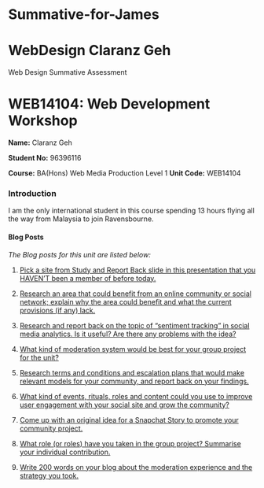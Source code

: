 # Summative-for-James
# WebDesign Claranz Geh
Web Design Summative Assessment 
# WEB14104: Web Development Workshop

**Name:** Claranz Geh

**Student No:** 96396116

**Course:** BA(Hons) Web Media Production Level 1
**Unit Code:** WEB14104


### Introduction
I am the only international student in this course spending 13 hours flying all the way from Malaysia to join Ravensbourne.  


#### Blog Posts


*The Blog posts for this unit are listed below:*


1. [Pick a site from Study and Report Back slide in this presentation that you HAVEN’T been a member of before today.](http://fourthfloor.raveweb.net/cgeh/2017/01/28/instagram/)

2. [Research an area that could benefit from an online community or social network; explain why the area could benefit and what the current provisions (if any) lack.](http://fourthfloor.raveweb.net/cgeh/2017/03/01/research-an-area-that-could-benefit-from-an-online-community-or-social-network-explain-why-the-area-could-benefit-and-what-the-current-provisions-if-any-lack/)

3. [Research and report back on the topic of “sentiment tracking” in social media analytics. Is it useful? Are there any problems with the idea?](http://fourthfloor.raveweb.net/cgeh/2017/03/01/sentimental-tracking/)

4. [What kind of moderation system would be best for your group project for the unit?](http://fourthfloor.raveweb.net/cgeh/2017/03/18/what-kind-of-moderation-system-would-be-best-for-your-group-project-for-the-unit/)

5. [Research terms and conditions and escalation plans that would make relevant models for your community, and report back on your findings.](http://fourthfloor.raveweb.net/cgeh/2017/03/18/research-terms-and-conditions-and-escalation-plans-that-would-make-relevant-models-for-your-community-and-report-back-on-your-findings/)

6. [What kind of events, rituals, roles and content could you use to improve user engagement with your social site and grow the community?](http://fourthfloor.raveweb.net/cgeh/2017/03/18/what-kind-of-events-rituals-roles-and-content-could-you-use-to-improve-user-engagement-with-your-social-site-and-grow-the-community/)

7. [Come up with an original idea for a Snapchat Story to promote your community project.](http://fourthfloor.raveweb.net/cgeh/2017/03/17/snapchat-story/)

8. [What role (or roles) have you taken in the group project? Summarise your individual contribution.](http://fourthfloor.raveweb.net/cgeh/2017/03/17/what-role-or-roles-have-you-taken-in-the-group-project/)

9. [Write 200 words on your blog about the moderation experience and the strategy you took.](http://fourthfloor.raveweb.net/cgeh/2017/03/18/write-200-words-on-your-blog-about-the-moderation-experience-and-the-strategy-you-took/)

